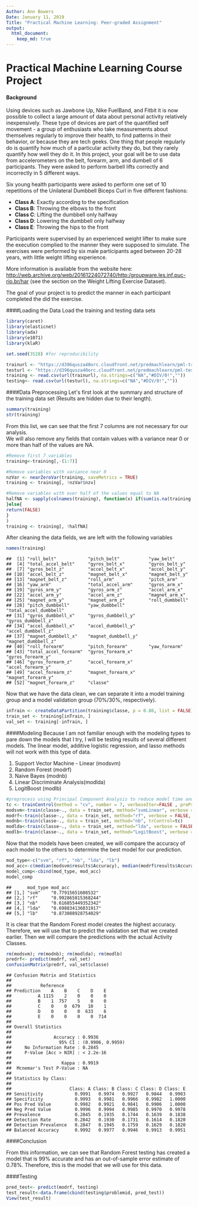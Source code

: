 ```yaml
---
Author: Ann Bowers
Date: January 11, 2019
Title: "Practical Machine Learning: Peer-graded Assignment"
output:
  html_document:
    keep_md: true
---
```




# Practical Machine Learning Course Project

#### Background
Using devices such as Jawbone Up, Nike FuelBand, and Fitbit it is now possible to collect a large amount of data about personal activity relatively inexpensively. These type of devices are part of the quantified self movement - a group of enthusiasts who take measurements about themselves regularly to improve their health, to find patterns in their behavior, or because they are tech geeks. One thing that people regularly do is quantify how much of a particular activity they do, but they rarely quantify how well they do it. In this project, your goal will be to use data from accelerometers on the belt, forearm, arm, and dumbell of 6 participants. They were asked to perform barbell lifts correctly and incorrectly in 5 different ways. 

Six young health participants were asked to perform one set of 10 repetitions of the Unilateral Dumbbell Biceps Curl in five different fashions:  
 * __Class A__: Exactly according to the specification  
 * __Class B__: Throwing the elbows to the front  
 * __Class C__: Lifting the dumbbell only halfway   
 * __Class D__: Lowering the dumbbell only halfway  
 * __Class E__: Throwing the hips to the front  

Participants were supervised by an experienced weight lifter to make sure the execution complied to the manner they were supposed to simulate. The exercises were performed by six male participants aged between 20-28 years, with little weight lifting experience.  

More information is available from the website here: http://web.archive.org/web/20161224072740/http:/groupware.les.inf.puc-rio.br/har (see the section on the Weight Lifting Exercise Dataset).

The goal of your project is to predict the manner in each participant completed the did the exercise. 

####Loading the Data 
Load the training and testing data sets  


```r
library(caret)
library(elasticnet)
library(ada)
library(e1071)
library(klaR)

set.seed(3528) #for reproducibility

trainurl <- "https://d396qusza40orc.cloudfront.net/predmachlearn/pml-training.csv"
testurl <- "https://d396qusza40orc.cloudfront.net/predmachlearn/pml-testing.csv"
training <- read.csv(url(trainurl), na.strings=c("NA","#DIV/0!",""))
testing<- read.csv(url(testurl), na.strings=c("NA","#DIV/0!",""))
```

####Data Preprocessing
Let's first look at the summary and structure of the training data set (Results are hidden due to their length).

```r
summary(training)
str(training)
```
From this list, we can see that the first 7 columns are not necessary for our analysis.  
We will also remove any fields that contain values with a variance near 0 or more than half of the values are NA.  


```r
#Remove first 7 variables
training<-training[,-(1:7)]

#Remove variables with variance near 0
nzVar <- nearZeroVar(training, saveMetrics = TRUE)
training <- training[, !nzVar$nzv]

#Remove variables with over half of the values equal to NA
halfNA <- sapply(colnames(training), function(x) if(sum(is.na(training[, x])) > 0.50*nrow(training))    {return(TRUE)
}else{
return(FALSE)
}
)
training <- training[, !halfNA]
```
After cleaning the data fields, we are left with the following variables


```r
names(training)
```

```
##  [1] "roll_belt"            "pitch_belt"           "yaw_belt"            
##  [4] "total_accel_belt"     "gyros_belt_x"         "gyros_belt_y"        
##  [7] "gyros_belt_z"         "accel_belt_x"         "accel_belt_y"        
## [10] "accel_belt_z"         "magnet_belt_x"        "magnet_belt_y"       
## [13] "magnet_belt_z"        "roll_arm"             "pitch_arm"           
## [16] "yaw_arm"              "total_accel_arm"      "gyros_arm_x"         
## [19] "gyros_arm_y"          "gyros_arm_z"          "accel_arm_x"         
## [22] "accel_arm_y"          "accel_arm_z"          "magnet_arm_x"        
## [25] "magnet_arm_y"         "magnet_arm_z"         "roll_dumbbell"       
## [28] "pitch_dumbbell"       "yaw_dumbbell"         "total_accel_dumbbell"
## [31] "gyros_dumbbell_x"     "gyros_dumbbell_y"     "gyros_dumbbell_z"    
## [34] "accel_dumbbell_x"     "accel_dumbbell_y"     "accel_dumbbell_z"    
## [37] "magnet_dumbbell_x"    "magnet_dumbbell_y"    "magnet_dumbbell_z"   
## [40] "roll_forearm"         "pitch_forearm"        "yaw_forearm"         
## [43] "total_accel_forearm"  "gyros_forearm_x"      "gyros_forearm_y"     
## [46] "gyros_forearm_z"      "accel_forearm_x"      "accel_forearm_y"     
## [49] "accel_forearm_z"      "magnet_forearm_x"     "magnet_forearm_y"    
## [52] "magnet_forearm_z"     "classe"
```
   
Now that we have the data clean, we can separate it into a model training group and a model validation group (70%/30%, respectively).
    

```r
inTrain <- createDataPartition(training$classe, p = 0.80, list = FALSE)
train_set <- training[inTrain, ]
val_set <- training[-inTrain, ]
```
  
####Modeling
Because I am not familiar enough with the modeling types to pare down the models that I try, I will be testing results of several different models.  The linear model, additive logistic regression, and lasso methods will not work with this type of data.
1. Support Vector Machine - Linear (modsvm)
2. Random Forest (modrf)
3. Naive Bayes (modnb)
4. Linear Discriminate Analysis(modlda) 
5. LogitBoost (modlb)

   

```r
#preprocess using Principal Component Analysis to reduce model time and memory
tc <- trainControl(method = "cv", number = 7, verboseIter=FALSE , preProcOptions="pca", allowParallel=TRUE)
modsvm<-train(classe~., data = train_set, method="svmLinear", verbose = FALSE, trControl=tc)
modrf<-train(classe~., data = train_set, method="rf", verbose = FALSE, trControl=tc)
modnb<-train(classe~., data = train_set, method="nb", trControl=tc)
modlda<-train(classe~., data = train_set, method="lda", verbose = FALSE, trControl=tc)
modlb<-train(classe~., data = train_set, method="LogitBoost", verbose = FALSE, trControl=tc)
```
Now that the models have been created, we will compare the accuracy of each model to the others to determine the best model for our prediction.


```r
mod_type<-c("svm", "rf", "nb", "lda", "lb")
mod_acc<-c(median(modsvm$results$Accuracy), median(modrf$results$Accuracy), median(modnb$results$Accuracy), median(modlda$results$Accuracy), median(modlb$results$Accuracy) )
model_comp<-cbind(mod_type, mod_acc)
model_comp
```

```
##      mod_type mod_acc            
## [1,] "svm"    "0.77915651608532" 
## [2,] "rf"     "0.992865815368244"
## [3,] "nb"     "0.616855449352342"
## [4,] "lda"    "0.698834136031917"
## [5,] "lb"     "0.873088928754029"
```
It is clear that the Random Forest model creates the highest accuracy.  Therefore, we will use that to predict the validation set that we created earlier.  Then we will compare the predictions with the actual Activity Classes.


```r
rm(modsvm); rm(modnb); rm(modlda); rm(modlb)
predrf<- predict(modrf, val_set)
confusionMatrix(predrf, val_set$classe)
```

```
## Confusion Matrix and Statistics
## 
##           Reference
## Prediction    A    B    C    D    E
##          A 1115    2    0    0    0
##          B    1  757    5    0    0
##          C    0    0  679   10    1
##          D    0    0    0  633    6
##          E    0    0    0    0  714
## 
## Overall Statistics
##                                           
##                Accuracy : 0.9936          
##                  95% CI : (0.9906, 0.9959)
##     No Information Rate : 0.2845          
##     P-Value [Acc > NIR] : < 2.2e-16       
##                                           
##                   Kappa : 0.9919          
##  Mcnemar's Test P-Value : NA              
## 
## Statistics by Class:
## 
##                      Class: A Class: B Class: C Class: D Class: E
## Sensitivity            0.9991   0.9974   0.9927   0.9844   0.9903
## Specificity            0.9993   0.9981   0.9966   0.9982   1.0000
## Pos Pred Value         0.9982   0.9921   0.9841   0.9906   1.0000
## Neg Pred Value         0.9996   0.9994   0.9985   0.9970   0.9978
## Prevalence             0.2845   0.1935   0.1744   0.1639   0.1838
## Detection Rate         0.2842   0.1930   0.1731   0.1614   0.1820
## Detection Prevalence   0.2847   0.1945   0.1759   0.1629   0.1820
## Balanced Accuracy      0.9992   0.9977   0.9946   0.9913   0.9951
```
  
####Conclusion
  
From this information, we can see that Random Forest testing has created a model that is 99% accurate and has an out-of-sample error estimate of 0.78%.  Therefore, this is the model that we will use for this data.

####Testing

```r
pred_test<- predict(modrf, testing)
test_result<-data.frame(cbind(testing$problemid, pred_test))
View(test_result)
```

